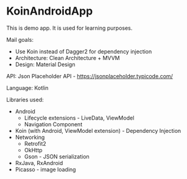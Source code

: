 # KoinAndroidApp

This is demo app. It is used for learning purposes.

Mail goals:
* Use Koin instead of Dagger2 for dependency injection
* Architecture: Clean Architecture + MVVM
* Design: Material Design

API: Json Placeholder API - https://jsonplaceholder.typicode.com/

Language: Kotlin

Libraries used:
* Android
  * Lifecycle extensions - LiveData, ViewModel
  * Navigation Component
* Koin (with Android, ViewModel extension) - Dependency Injection
* Networking
  * Retrofit2
  * OkHttp
  * Gson - JSON serialization
* RxJava, RxAndroid
* Picasso - image loading
  
